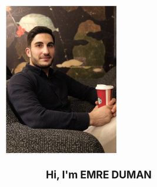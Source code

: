 <img src="https://github.com/emreduman3000/emreduman3000/blob/main/emre.jpg?raw=true" width="300" height="400">
<h1 align="center">Hi, I'm EMRE DUMAN </h1>
